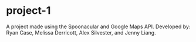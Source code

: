# project-1
A project made using the Spoonacular and Google Maps API. Developed by: Ryan Case, Melissa Derricott, Alex Silvester, and Jenny Liang.
